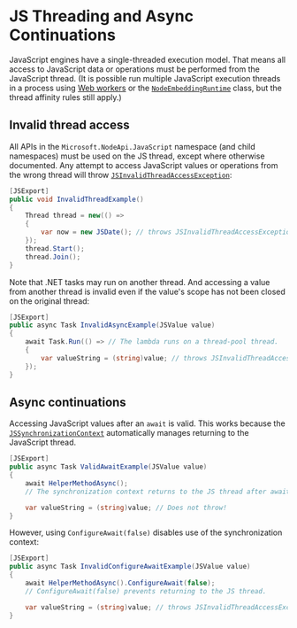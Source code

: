 # JS Threading and Async Continuations

JavaScript engines have a single-threaded execution model. That means all access to JavaScript
data or operations must be performed from the JavaScript thread.
(It is possible run multiple JavaScript execution threads in a process using
[Web workers](https://developer.mozilla.org/en-US/docs/Web/API/Web_Workers_API) or the
[`NodeEmbeddingRuntime`](../reference/dotnet/Microsoft.JavaScript.NodeApi.Runtime/NodeEmbeddingRuntime)
class, but the thread affinity rules still apply.)

## Invalid thread access

All APIs in the `Microsoft.NodeApi.JavaScript` namespace (and child namespaces) must be used on
the JS thread, except where otherwise documented. Any attempt to access JavaScript values or
operations from the wrong thread will throw
[`JSInvalidThreadAccessException`](../reference/dotnet/Microsoft.JavaScript.NodeApi/JSInvalidThreadAccessException):

```C#
[JSExport]
public void InvalidThreadExample()
{
    Thread thread = new(() =>
    {
        var now = new JSDate(); // throws JSInvalidThreadAccessException
    });
    thread.Start();
    thread.Join();
}
```

Note that .NET tasks may run on another thread. And accessing a value from another thread is
invalid even if the value's scope has not been closed on the original thread:

```C#
[JSExport]
public async Task InvalidAsyncExample(JSValue value)
{
    await Task.Run(() => // The lambda runs on a thread-pool thread.
    {
        var valueString = (string)value; // throws JSInvalidThreadAccessException
    });
}
```

## Async continuations

Accessing JavaScript values after an `await` is valid. This works because the
[`JSSynchronizationContext`](../reference/dotnet/Microsoft.JavaScript.NodeApi.Interop/JSSynchronizationContext)
automatically manages returning to the JavaScript thread.

```C#
[JSExport]
public async Task ValidAwaitExample(JSValue value)
{
    await HelperMethodAsync();
    // The synchronization context returns to the JS thread after awaiting.

    var valueString = (string)value; // Does not throw!
}
```

However, using `ConfigureAwait(false)` disables use of the synchronization context:

```C#
[JSExport]
public async Task InvalidConfigureAwaitExample(JSValue value)
{
    await HelperMethodAsync().ConfigureAwait(false);
    // ConfigureAwait(false) prevents returning to the JS thread.

    var valueString = (string)value; // throws JSInvalidThreadAccessException
}
```
